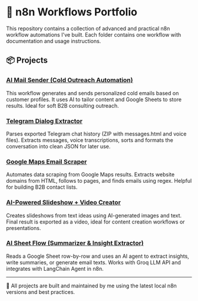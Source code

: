 # 📁 n8n Workflows Portfolio

This repository contains a collection of advanced and practical n8n workflow automations I've built. Each folder contains one workflow with documentation and usage instructions.

## 📦 Projects
### [AI Mail Sender (Cold Outreach Automation)](./ai-mail-sender)
This workflow generates and sends personalized cold emails based on customer profiles. It uses AI to tailor content and Google Sheets to store results. Ideal for soft B2B consulting outreach.

### [Telegram Dialog Extractor](./telegram-dialogs-extractor)
Parses exported Telegram chat history (ZIP with messages.html and voice files). Extracts messages, voice transcriptions, sorts and formats the conversation into clean JSON for later use.

### [Google Maps Email Scraper](./maps-emails-scraper)
Automates data scraping from Google Maps results. Extracts website domains from HTML, follows to pages, and finds emails using regex. Helpful for building B2B contact lists.

### [AI-Powered Slideshow + Video Creator](./ai-slideshow-video-creator)
Creates slideshows from text ideas using AI-generated images and text. Final result is exported as a video, ideal for content creation workflows or presentations.

### [AI Sheet Flow (Summarizer & Insight Extractor)](./ai-sheet-flow)
Reads a Google Sheet row-by-row and uses an AI agent to extract insights, write summaries, or generate email texts. Works with Groq LLM API and integrates with LangChain Agent in n8n.

---
🚀 All projects are built and maintained by me using the latest local n8n versions and best practices.
